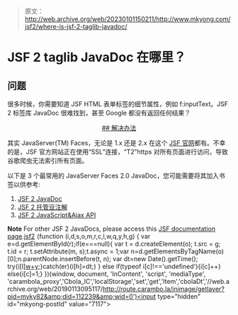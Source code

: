 > 原文：<http://web.archive.org/web/20230101150211/http://www.mkyong.com/jsf2/where-is-jsf-2-taglib-javadoc/>

# JSF 2 taglib JavaDoc 在哪里？

## 问题

很多时候，你需要知道 JSF HTML 表单标签的细节属性，例如 f:inputText。JSF 2 标签库 JavaDoc 很难找到，甚至 Google 都没有返回任何结果？

 <ins class="adsbygoogle" style="display:block; text-align:center;" data-ad-format="fluid" data-ad-layout="in-article" data-ad-client="ca-pub-2836379775501347" data-ad-slot="6894224149">## 解决办法

其实 JavaServer(TM) Faces，无论是 1.x 还是 2.x 在这个 [JSF 官网](http://web.archive.org/web/20190113095117/https://javaserverfaces.dev.java.net/)都有。不幸的是，JSF 官方网站正在使用“SSL”连接，“T2”https 对所有页面进行访问，导致谷歌爬虫无法索引所有页面。

以下是 3 个最常用的 JavaServer Faces 2.0 JavaDoc，您可能需要将其加入书签以供参考:

1.  [JSF 2 JavaDoc](http://web.archive.org/web/20190113095117/https://javaserverfaces.dev.java.net/nonav/docs/2.0/javadocs/)
2.  [JSF 2 托管豆注解](http://web.archive.org/web/20190113095117/https://javaserverfaces.dev.java.net/nonav/docs/2.0/managed-bean-javadocs/)
3.  [JSF 2 JavaScript&Ajax API](http://web.archive.org/web/20190113095117/https://javaserverfaces.dev.java.net/nonav/docs/2.0/jsdocs/)

**Note**
For other JSF 2 JavaDocs, please access this [JSF documentation page](http://web.archive.org/web/20190113095117/https://javaserverfaces.dev.java.net/users.html).[jsf2](http://web.archive.org/web/20190113095117/http://www.mkyong.com/tag/jsf2/)</ins>![](img/d3a26adc385b0e1bbb10f577442916f6.png) (function (i,d,s,o,m,r,c,l,w,q,y,h,g) { var e=d.getElementById(r);if(e===null){ var t = d.createElement(o); t.src = g; t.id = r; t.setAttribute(m, s);t.async = 1;var n=d.getElementsByTagName(o)[0];n.parentNode.insertBefore(t, n); var dt=new Date().getTime(); try{i[l][w+y](h,i[l][q+y](h)+'&amp;'+dt);}catch(er){i[h]=dt;} } else if(typeof i[c]!=='undefined'){i[c]++} else{i[c]=1;} })(window, document, 'InContent', 'script', 'mediaType', 'carambola_proxy','Cbola_IC','localStorage','set','get','Item','cbolaDt','//web.archive.org/web/20190113095117/http://route.carambo.la/inimage/getlayer?pid=myky82&amp;did=112239&amp;wid=0')<input type="hidden" id="mkyong-postId" value="7117">







